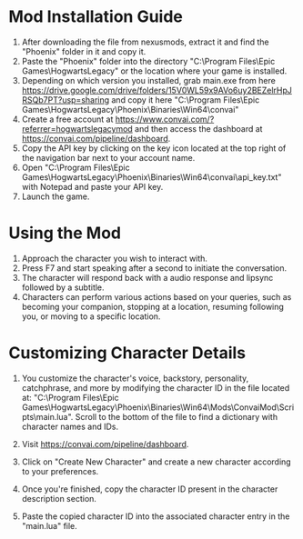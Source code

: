 # Mod Installation Guide

1. After downloading the file from nexusmods, extract it and find the "Phoenix" folder in it and copy it.
2. Paste the "Phoenix" folder into the directory "C:\\Program Files\\Epic Games\\HogwartsLegacy" or the location where your game is installed.
3. Depending on which version you installed, grab main.exe from here https://drive.google.com/drive/folders/15V0WL59x9AVo6uy2BEZelrHpJRSQb7PT?usp=sharing and copy it here "C:\\Program Files\\Epic Games\\HogwartsLegacy\\Phoenix\\Binaries\\Win64\\convai"
4. Create a free account at https://www.convai.com/?referrer=hogwartslegacymod and then access the dashboard at https://convai.com/pipeline/dashboard.
5. Copy the API key by clicking on the key icon located at the top right of the navigation bar next to your account name.
6. Open "C:\\Program Files\\Epic Games\\HogwartsLegacy\\Phoenix\\Binaries\\Win64\\convai\\api_key.txt" with Notepad and paste your API key.
7. Launch the game.

# Using the Mod

1. Approach the character you wish to interact with.
2. Press F7 and start speaking after a second to initiate the conversation.
3. The character will respond back with a audio response and lipsync followed by a subtitle.
4. Characters can perform various actions based on your queries, such as becoming your companion, stopping at a location, resuming following you, or moving to a specific location.

# Customizing Character Details

1. You customize the character's voice, backstory, personality, catchphrase, and more by modifying the character ID in the file located at:
   "C:\\Program Files\\Epic Games\\HogwartsLegacy\\Phoenix\\Binaries\\Win64\\Mods\\ConvaiMod\\Scripts\\main.lua".
   Scroll to the bottom of the file to find a dictionary with character names and IDs.

2. Visit https://convai.com/pipeline/dashboard.

3. Click on "Create New Character" and create a new character according to your preferences.

4. Once you're finished, copy the character ID present in the character description section.

5. Paste the copied character ID into the associated character entry in the "main.lua" file.
